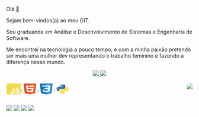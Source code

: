 Olá 👋 

Sejam bem-vindos(a) ao meu GIT.

Sou graduanda em Análise e Desenvolvimento de Sistemas e Engenharia de Software. 

Me encontrei na tecnologia a pouco tempo, e com a minha paixão pretendo ser mais uma mulher dev representando o trabalho feminino e fazendo a diferença nesse mundo. 

<div align="center">
  <a href="https://github.com/esteralvess">
  <img height="180em" src="https://github-readme-stats.vercel.app/api?username=esteralvess&show_icons=true&theme=dracula&include_all_commits=true&count_private=true"/>
  <img height="180em" src="https://github-readme-stats.vercel.app/api/top-langs/?username=esteralvess&layout=compact&langs_count=7&theme=dracula"/>
</div>
  
<div style="display: inline_block"><br>
  <img align="center" height="30" width="40" src="https://raw.githubusercontent.com/devicons/devicon/master/icons/javascript/javascript-plain.svg">
  <img align="center" height="30" width="40" src="https://raw.githubusercontent.com/devicons/devicon/master/icons/html5/html5-original.svg">
  <img align="center" height="30" width="40" src="https://raw.githubusercontent.com/devicons/devicon/master/icons/css3/css3-original.svg">
  <img align="center" height="30" width="40" src="https://raw.githubusercontent.com/devicons/devicon/master/icons/python/python-original.svg">
  <img align="right" height="150" style="border-radius:50px;" src="https://share-cdn.picrew.me/shareImg/org/202202/338224_8C5Y3KVz.png">
</div>
  
  ##
  
  <div>
  
 <a href="https://www.instagram.com/esteralves.s/" target="_blank"><img src="https://img.shields.io/badge/-Instagram-%23E4405F?style=for-the-badge&logo=instagram&logoColor=white" target="_blank"></a>
 <a href="https://discord.gg/KpAGBpZx" target="_blank"><img src="https://img.shields.io/badge/Discord-7289DA?style=for-the-badge&logo=discord&logoColor=white" target="_blank"></a> 
  <a href = "mailto:estersouza3@hotmail.com"><img src="https://img.shields.io/badge/Microsoft_Outlook-0078D4?style=for-the-badge&logo=microsoft-outlook&logoColor=white" target="_blank"></a>
  <a href="https://www.linkedin.com/in/ester-alvess/" target="_blank"><img src="https://img.shields.io/badge/-LinkedIn-%230077B5?style=for-the-badge&logo=linkedin&logoColor=white" target="_blank"></a> 

  </div>
  
  
